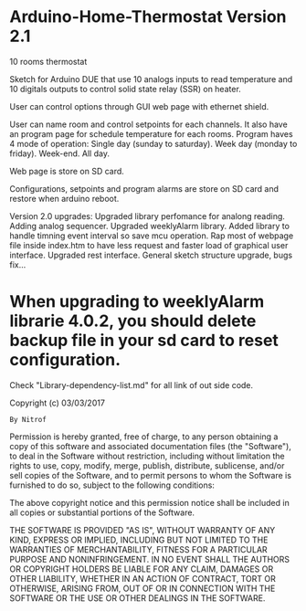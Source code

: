 # Arduino-Home-Thermostat Version 2.1
10 rooms thermostat


Sketch for Arduino DUE that use 10 analogs inputs to read temperature and 10 digitals outputs to control solid state relay (SSR) on heater.


User can control options through GUI web page with ethernet shield.

User can name room and control setpoints for each channels. 
It also have an program page for schedule temperature for each rooms.
Program haves 4 mode of operation:
Single day (sunday to saturday).
Week day (monday to friday).
Week-end.
All day.

Web page is store on SD card.

Configurations, setpoints and program alarms are store on SD card and restore when arduino reboot.


Version 2.0 upgrades:
Upgraded library perfomance for analong reading.
Adding analog sequencer.
Upgraded weeklyAlarm library.
Added library to handle timning event interval so save mcu operation.
Rap most of webpage file inside index.htm to have less request and faster load of graphical user interface.
Upgraded rest interface.
General sketch structure upgrade, bugs fix...

# When upgrading to weeklyAlarm librarie 4.0.2, you should delete backup file in your sd card to reset configuration.

Check "Library-dependency-list.md" for all link of out side code.

  Copyright (c) 03/03/2017

    By Nitrof

  Permission is hereby granted, free of charge, to any person obtaining a copy of
  this software and associated documentation files (the "Software"), to deal in
  the Software without restriction, including without limitation the rights to
  use, copy, modify, merge, publish, distribute, sublicense, and/or sell copies of
  the Software, and to permit persons to whom the Software is furnished to do so,
  subject to the following conditions:

  The above copyright notice and this permission notice shall be included in all
  copies or substantial portions of the Software.

  THE SOFTWARE IS PROVIDED "AS IS", WITHOUT WARRANTY OF ANY KIND, EXPRESS OR
  IMPLIED, INCLUDING BUT NOT LIMITED TO THE WARRANTIES OF MERCHANTABILITY, FITNESS
  FOR A PARTICULAR PURPOSE AND NONINFRINGEMENT. IN NO EVENT SHALL THE AUTHORS OR
  COPYRIGHT HOLDERS BE LIABLE FOR ANY CLAIM, DAMAGES OR OTHER LIABILITY, WHETHER
  IN AN ACTION OF CONTRACT, TORT OR OTHERWISE, ARISING FROM, OUT OF OR IN
  CONNECTION WITH THE SOFTWARE OR THE USE OR OTHER DEALINGS IN THE SOFTWARE.